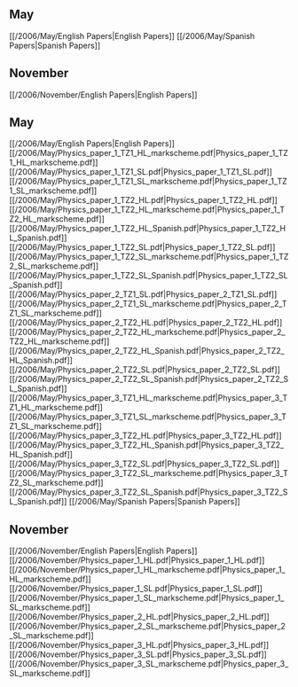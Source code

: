 
## May
[[/2006/May/English Papers|English Papers]]
[[/2006/May/Spanish Papers|Spanish Papers]]

## November
[[/2006/November/English Papers|English Papers]]

## May
[[/2006/May/English Papers|English Papers]]
[[/2006/May/Physics_paper_1_TZ1_HL_markscheme.pdf|Physics_paper_1_TZ1_HL_markscheme.pdf]]
[[/2006/May/Physics_paper_1_TZ1_SL.pdf|Physics_paper_1_TZ1_SL.pdf]]
[[/2006/May/Physics_paper_1_TZ1_SL_markscheme.pdf|Physics_paper_1_TZ1_SL_markscheme.pdf]]
[[/2006/May/Physics_paper_1_TZ2_HL.pdf|Physics_paper_1_TZ2_HL.pdf]]
[[/2006/May/Physics_paper_1_TZ2_HL_markscheme.pdf|Physics_paper_1_TZ2_HL_markscheme.pdf]]
[[/2006/May/Physics_paper_1_TZ2_HL_Spanish.pdf|Physics_paper_1_TZ2_HL_Spanish.pdf]]
[[/2006/May/Physics_paper_1_TZ2_SL.pdf|Physics_paper_1_TZ2_SL.pdf]]
[[/2006/May/Physics_paper_1_TZ2_SL_markscheme.pdf|Physics_paper_1_TZ2_SL_markscheme.pdf]]
[[/2006/May/Physics_paper_1_TZ2_SL_Spanish.pdf|Physics_paper_1_TZ2_SL_Spanish.pdf]]
[[/2006/May/Physics_paper_2_TZ1_SL.pdf|Physics_paper_2_TZ1_SL.pdf]]
[[/2006/May/Physics_paper_2_TZ1_SL_markscheme.pdf|Physics_paper_2_TZ1_SL_markscheme.pdf]]
[[/2006/May/Physics_paper_2_TZ2_HL.pdf|Physics_paper_2_TZ2_HL.pdf]]
[[/2006/May/Physics_paper_2_TZ2_HL_markscheme.pdf|Physics_paper_2_TZ2_HL_markscheme.pdf]]
[[/2006/May/Physics_paper_2_TZ2_HL_Spanish.pdf|Physics_paper_2_TZ2_HL_Spanish.pdf]]
[[/2006/May/Physics_paper_2_TZ2_SL.pdf|Physics_paper_2_TZ2_SL.pdf]]
[[/2006/May/Physics_paper_2_TZ2_SL_Spanish.pdf|Physics_paper_2_TZ2_SL_Spanish.pdf]]
[[/2006/May/Physics_paper_3_TZ1_HL_markscheme.pdf|Physics_paper_3_TZ1_HL_markscheme.pdf]]
[[/2006/May/Physics_paper_3_TZ1_SL_markscheme.pdf|Physics_paper_3_TZ1_SL_markscheme.pdf]]
[[/2006/May/Physics_paper_3_TZ2_HL.pdf|Physics_paper_3_TZ2_HL.pdf]]
[[/2006/May/Physics_paper_3_TZ2_HL_Spanish.pdf|Physics_paper_3_TZ2_HL_Spanish.pdf]]
[[/2006/May/Physics_paper_3_TZ2_SL.pdf|Physics_paper_3_TZ2_SL.pdf]]
[[/2006/May/Physics_paper_3_TZ2_SL_markscheme.pdf|Physics_paper_3_TZ2_SL_markscheme.pdf]]
[[/2006/May/Physics_paper_3_TZ2_SL_Spanish.pdf|Physics_paper_3_TZ2_SL_Spanish.pdf]]
[[/2006/May/Spanish Papers|Spanish Papers]]

## November
[[/2006/November/English Papers|English Papers]]
[[/2006/November/Physics_paper_1_HL.pdf|Physics_paper_1_HL.pdf]]
[[/2006/November/Physics_paper_1_HL_markscheme.pdf|Physics_paper_1_HL_markscheme.pdf]]
[[/2006/November/Physics_paper_1_SL.pdf|Physics_paper_1_SL.pdf]]
[[/2006/November/Physics_paper_1_SL_markscheme.pdf|Physics_paper_1_SL_markscheme.pdf]]
[[/2006/November/Physics_paper_2_HL.pdf|Physics_paper_2_HL.pdf]]
[[/2006/November/Physics_paper_2_SL_markscheme.pdf|Physics_paper_2_SL_markscheme.pdf]]
[[/2006/November/Physics_paper_3_HL.pdf|Physics_paper_3_HL.pdf]]
[[/2006/November/Physics_paper_3_SL.pdf|Physics_paper_3_SL.pdf]]
[[/2006/November/Physics_paper_3_SL_markscheme.pdf|Physics_paper_3_SL_markscheme.pdf]]
